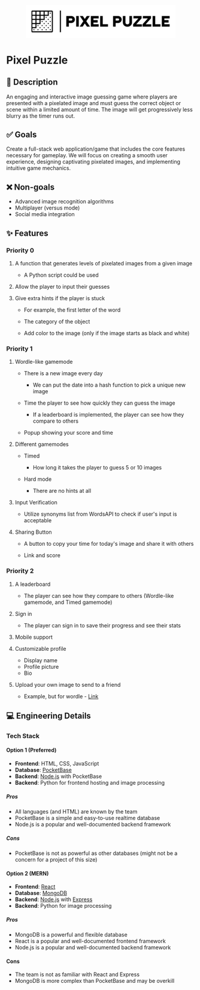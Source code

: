 <div align="center">
  <img src="static/imgs/Pixel_Puzzle_Logo_Rectangle.jpg" alt="Pixel Puzzle Logo" width="400"/>
</div>

# Pixel Puzzle

## 📝 Description

An engaging and interactive image guessing game where players are presented with a pixelated image and must guess the correct object or scene within a limited amount of time. The image will get progressively less blurry as the timer runs out.

## ✅ Goals

Create a full-stack web application/game that includes the core features necessary for gameplay. We will focus on creating a smooth user experience, designing captivating pixelated images, and implementing intuitive game mechanics.

## ❌ Non-goals

- Advanced image recognition algorithms
- Multiplayer (versus ​​mode)
- Social media integration

## ✨ Features

### Priority 0

1. A function that generates levels of pixelated images from a given image

   - A Python script could be used

2. Allow the player to input their guesses

3. Give extra hints if the player is stuck

   - For example, the first letter of the word

   - The category of the object

   - Add color to the image (only if the image starts as black and white)

### Priority 1

1. Wordle-like gamemode

   - There is a new image every day

     - We can put the date into a hash function to pick a unique new image

   - Time the player to see how quickly they can guess the image

     - If a leaderboard is implemented, the player can see how they compare to others

   - Popup showing your score and time

2. Different gamemodes

   - Timed

     - How long it takes the player to guess 5 or 10 images

   - Hard mode

     - There are no hints at all

3. Input Verification

   - Utilize synonyms list from WordsAPI to check if user's input is acceptable

4. Sharing Button

   - A button to copy your time for today's image and share it with others

   - Link and score

### Priority 2

1. A leaderboard

   - The player can see how they compare to others (Wordle-like gamemode, and Timed gamemode)

2. Sign in

   - The player can sign in to save their progress and see their stats

3. Mobile support

4. Customizable profile

   - Display name
   - Profile picture
   - Bio

5. Upload your own image to send to a friend

   - Example, but for wordle - [Link](https://mywordle.strivemath.com/)

## 💻 Engineering Details

### Tech Stack

#### Option 1 (Preferred)

- **Frontend**: HTML, CSS, JavaScript
- **Database**: [PocketBase](https://pocketbase.io/)
- **Backend**: [Node.js](https://nodejs.org/en) with PocketBase
- **Backend**: Python for frontend hosting and image processing

##### Pros

- All languages (and HTML) are known by the team
- PocketBase is a simple and easy-to-use realtime database
- Node.js is a popular and well-documented backend framework

##### Cons

- PocketBase is not as powerful as other databases (might not be a concern for a project of this size)

#### Option 2 (MERN)

- **Frontend**: [React](https://reactjs.org)
- **Database**: [MongoDB](https://www.mongodb.com)
- **Backend**: [Node.js](https://nodejs.org/en) with [Express](https://expressjs.com)
- **Backend**: Python for image processing

##### Pros

- MongoDB is a powerful and flexible database
- React is a popular and well-documented frontend framework
- Node.js is a popular and well-documented backend framework

#### Cons

- The team is not as familiar with React and Express
- MongoDB is more complex than PocketBase and may be overkill
